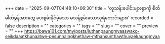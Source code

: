 +++
date = "2025-09-07T04:48:10+06:30"
title = 'လူသန်းပေါင်းများစွာကို စိတ်ဓါတ်ခွန်အားတွေ ပေးစွမ်းနိုင်ခဲ့သော မသန်စွမ်းသောသူရဲကောင်းများ။'
recorded = false
description = ""
categories = ""
tags = ""
slug = ""
cover = ""
preview = ""
+++
https://bawa101.com/my/posts/luthanpaungmyaaswako-seikdaaatkhunaatwe-pesunnaingkhethaw-mthansunthawthuyaekaungmyaa